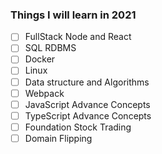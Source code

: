 ### Things I will learn in 2021

- [ ] FullStack Node and React
- [ ] SQL RDBMS
- [ ] Docker
- [ ] Linux
- [ ] Data structure and Algorithms
- [ ] Webpack
- [ ] JavaScript Advance Concepts
- [ ] TypeScript Advance Concepts
- [ ] Foundation Stock Trading
- [ ] Domain Flipping
